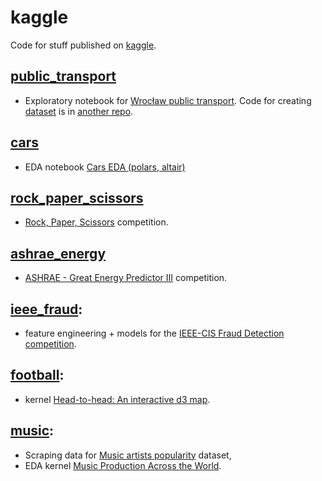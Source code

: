 # kaggle

Code for stuff published on [kaggle](https://www.kaggle.com/pieca111).

## [public_transport](public_transport)

- Exploratory notebook for [Wrocław public transport](https://www.kaggle.com/code/pieca111/wroc-aw-public-transport). Code for creating [dataset](https://www.kaggle.com/datasets/pieca111/wroclaw-public-transport) is in [another repo](https://github.com/ppatrzyk/stream-transport).

## [cars](cars)

- EDA notebook [Cars EDA (polars, altair)](https://www.kaggle.com/pieca111/cars-eda-polars-altair)

## [rock_paper_scissors](rock_paper_scissors)

- [Rock, Paper, Scissors](https://www.kaggle.com/c/rock-paper-scissors) competition.

## [ashrae_energy](ashrae_energy)

- [ASHRAE - Great Energy Predictor III](https://www.kaggle.com/c/ashrae-energy-prediction) competition.

## [ieee_fraud](ieee_fraud):

- feature engineering + models for the [IEEE-CIS Fraud Detection competition](https://www.kaggle.com/c/ieee-fraud-detection).

## [football](football):

- kernel [Head-to-head: An interactive d3 map](https://www.kaggle.com/pieca111/head-to-head-an-interactive-d3-map).

## [music](music):

- Scraping data for [Music artists popularity](https://www.kaggle.com/pieca111/music-artists-popularity) dataset,
- EDA kernel [Music Production Across the World](https://www.kaggle.com/pieca111/music-production-across-the-world).